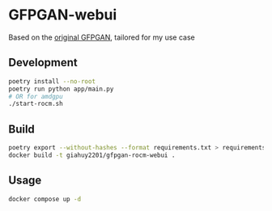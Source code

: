 # GFPGAN-webui

Based on the [original GFPGAN](https://github.com/TencentARC/GFPGAN), tailored for my use case

## Development
```bash
poetry install --no-root
poetry run python app/main.py
# OR for amdgpu
./start-rocm.sh
```

## Build
```bash
poetry export --without-hashes --format requirements.txt > requirements.txt
docker build -t giahuy2201/gfpgan-rocm-webui .
```

## Usage
```bash
docker compose up -d
```